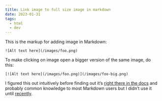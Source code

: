 ```yaml
---
title: Link image to full size image in markdown
date: 2023-01-31
tags:
  - html
  - dev
---
```


This is the markup for adding image in Markdown:

```
![Alt text here](/images/foo.png)
```

To make clicking on image open a bigger version of the same image, do this:

```
[![Alt text here](/images/foo.png)](/images/foo-big.png)
```

I figured this out intuitively before finding out it’s [right there in the docs](https://www.markdownguide.org/basic-syntax/#linking-images) and probably common knowledge to most Markdown users but I didn’t use it until [recently](blog/setup-free-business-email-address/).
